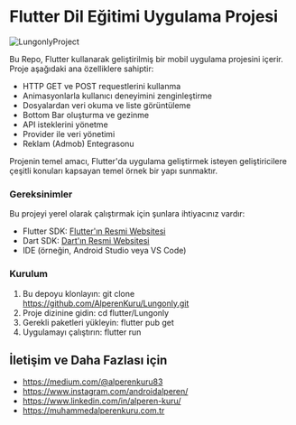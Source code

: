 # Flutter Dil Eğitimi Uygulama Projesi

![LungonlyProject](https://muhammedalperenkuru.com.tr/assets/images/portfolio/portfolio-02.png)

Bu Repo, Flutter kullanarak geliştirilmiş bir mobil uygulama projesini içerir. Proje aşağıdaki ana özelliklere sahiptir:

- HTTP GET ve POST requestlerini kullanma
- Animasyonlarla kullanıcı deneyimini zenginleştirme
- Dosyalardan veri okuma ve liste görüntüleme
- Bottom Bar oluşturma ve gezinme
- API isteklerini yönetme
- Provider ile veri yönetimi
- Reklam (Admob) Entegrasonu

Projenin temel amacı, Flutter'da uygulama geliştirmek isteyen geliştiricilere çeşitli konuları kapsayan temel örnek bir yapı sunmaktır.

### Gereksinimler

Bu projeyi yerel olarak çalıştırmak için şunlara ihtiyacınız vardır:

- Flutter SDK: [Flutter'ın Resmi Websitesi](https://flutter.dev/docs/get-started/install)
- Dart SDK: [Dart'ın Resmi Websitesi](https://dart.dev/get-dart)
- IDE (örneğin, Android Studio veya VS Code)

### Kurulum

1. Bu depoyu klonlayın:
  git clone https://github.com/AlperenKuru/Lungonly.git
2. Proje dizinine gidin:
  cd flutter/Lungonly
3. Gerekli paketleri yükleyin:
  flutter pub get
4. Uygulamayı çalıştırın:
   flutter run

## İletişim ve Daha Fazlası için

- https://medium.com/@alperenkuru83
- https://www.instagram.com/androidalperen/
- https://www.linkedin.com/in/alperen-kuru/
- https://muhammedalperenkuru.com.tr

